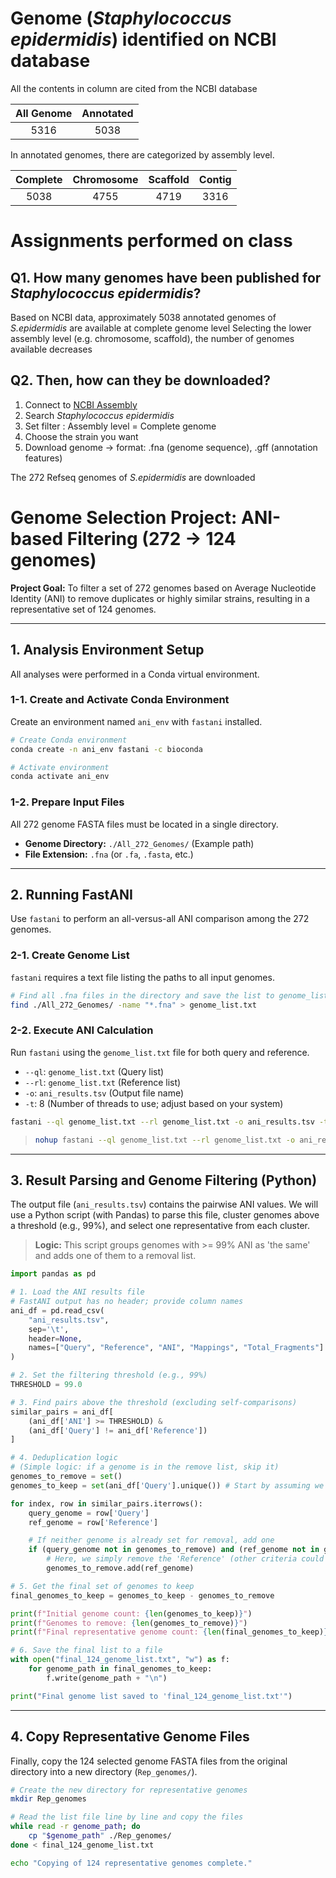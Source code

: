 # Genome (*Staphylococcus epidermidis*) identified on NCBI database

All the contents in column are cited from the NCBI database

| All Genome | Annotated |
|:----------:|:---------:|
|  5316      |   5038    |

In annotated genomes, there are categorized by assembly level.

| Complete | Chromosome | Scaffold | Contig |
|:--------:|:----------:|:--------:|:------:|
|   5038   |   4755     |    4719  |  3316  |

# Assignments performed on class
## Q1. How many genomes have been published for *Staphylococcus epidermidis*?

Based on NCBI data, approximately 5038 annotated genomes of *S.epidermidis* are available at complete genome level
Selecting the lower assembly level (e.g. chromosome, scaffold), the number of genomes available decreases

## Q2. Then, how can they be downloaded?

1. Connect to [NCBI Assembly](https://www.ncbi.nlm.nih.gov/datasets/genome/)
2. Search *Staphylococcus epidermidis*
3. Set filter : Assembly level = Complete genome
4. Choose the strain you want
5. Download genome -> format: .fna (genome sequence), .gff (annotation features) 

The 272 Refseq genomes of *S.epidermidis* are downloaded

# Genome Selection Project: ANI-based Filtering (272 -> 124 genomes)

**Project Goal:** To filter a set of 272 genomes based on Average Nucleotide Identity (ANI) to remove duplicates or highly similar strains, resulting in a representative set of 124 genomes.

---

## 1. Analysis Environment Setup

All analyses were performed in a Conda virtual environment.

### 1-1. Create and Activate Conda Environment

Create an environment named `ani_env` with `fastani` installed.

```bash
# Create Conda environment
conda create -n ani_env fastani -c bioconda

# Activate environment
conda activate ani_env
```

### 1-2. Prepare Input Files

All 272 genome FASTA files must be located in a single directory.

* **Genome Directory:** `./All_272_Genomes/` (Example path)
* **File Extension:** `.fna` (or `.fa`, `.fasta`, etc.)

---

## 2. Running FastANI

Use `fastani` to perform an all-versus-all ANI comparison among the 272 genomes.

### 2-1. Create Genome List

`fastani` requires a text file listing the paths to all input genomes.

```bash
# Find all .fna files in the directory and save the list to genome_list.txt
find ./All_272_Genomes/ -name "*.fna" > genome_list.txt
```

### 2-2. Execute ANI Calculation

Run `fastani` using the `genome_list.txt` file for both query and reference.

* `--ql`: `genome_list.txt` (Query list)
* `--rl`: `genome_list.txt` (Reference list)
* `-o`: `ani_results.tsv` (Output file name)
* `-t`: 8 (Number of threads to use; adjust based on your system)

```bash
fastani --ql genome_list.txt --rl genome_list.txt -o ani_results.tsv -t 8
```

>
> ```bash
> nohup fastani --ql genome_list.txt --rl genome_list.txt -o ani_results.tsv -t 8 &
> ```

---

## 3. Result Parsing and Genome Filtering (Python)

The output file (`ani_results.tsv`) contains the pairwise ANI values. We will use a Python script (with Pandas) to parse this file, cluster genomes above a threshold (e.g., 99%), and select one representative from each cluster.

> **Logic:** This script groups genomes with >= 99% ANI as 'the same' and adds one of them to a removal list.

```python
import pandas as pd

# 1. Load the ANI results file
# FastANI output has no header; provide column names
ani_df = pd.read_csv(
    "ani_results.tsv",
    sep='\t',
    header=None,
    names=["Query", "Reference", "ANI", "Mappings", "Total_Fragments"]
)

# 2. Set the filtering threshold (e.g., 99%)
THRESHOLD = 99.0

# 3. Find pairs above the threshold (excluding self-comparisons)
similar_pairs = ani_df[
    (ani_df['ANI'] >= THRESHOLD) & 
    (ani_df['Query'] != ani_df['Reference'])
]

# 4. Deduplication logic
# (Simple logic: if a genome is in the remove list, skip it)
genomes_to_remove = set()
genomes_to_keep = set(ani_df['Query'].unique()) # Start by assuming we keep all genomes

for index, row in similar_pairs.iterrows():
    query_genome = row['Query']
    ref_genome = row['Reference']

    # If neither genome is already set for removal, add one
    if (query_genome not in genomes_to_remove) and (ref_genome not in genomes_to_remove):
        # Here, we simply remove the 'Reference' (other criteria could be used)
        genomes_to_remove.add(ref_genome)

# 5. Get the final set of genomes to keep
final_genomes_to_keep = genomes_to_keep - genomes_to_remove

print(f"Initial genome count: {len(genomes_to_keep)}")
print(f"Genomes to remove: {len(genomes_to_remove)}")
print(f"Final representative genome count: {len(final_genomes_to_keep)}")

# 6. Save the final list to a file
with open("final_124_genome_list.txt", "w") as f:
    for genome_path in final_genomes_to_keep:
        f.write(genome_path + "\n")

print("Final genome list saved to 'final_124_genome_list.txt'")
```

---

## 4. Copy Representative Genome Files

Finally, copy the 124 selected genome FASTA files from the original directory into a new directory (`Rep_genomes/`).

```bash
# Create the new directory for representative genomes
mkdir Rep_genomes

# Read the list file line by line and copy the files
while read -r genome_path; do
    cp "$genome_path" ./Rep_genomes/
done < final_124_genome_list.txt

echo "Copying of 124 representative genomes complete."
```
